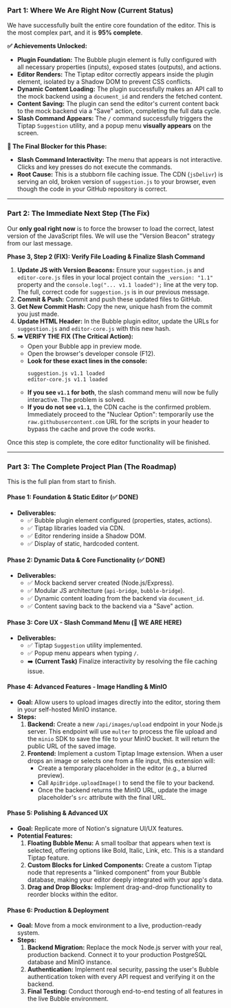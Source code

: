 ### **Part 1: Where We Are Right Now (Current Status)**

We have successfully built the entire core foundation of the editor. This is the most complex part, and it is **95% complete**.

**✅ Achievements Unlocked:**

- **Plugin Foundation:** The Bubble plugin element is fully configured with all necessary properties (inputs), exposed states (outputs), and actions.
- **Editor Renders:** The Tiptap editor correctly appears inside the plugin element, isolated by a Shadow DOM to prevent CSS conflicts.
- **Dynamic Content Loading:** The plugin successfully makes an API call to the mock backend using a `document_id` and renders the fetched content.
- **Content Saving:** The plugin can send the editor's current content back to the mock backend via a "Save" action, completing the full data cycle.
- **Slash Command Appears:** The `/` command successfully triggers the Tiptap `Suggestion` utility, and a popup menu **visually appears** on the screen.

**📍 The Final Blocker for this Phase:**

- **Slash Command Interactivity:** The menu that appears is not interactive. Clicks and key presses do not execute the commands.
- **Root Cause:** This is a stubborn file caching issue. The CDN (`jsDelivr`) is serving an old, broken version of `suggestion.js` to your browser, even though the code in your GitHub repository is correct.

---

### **Part 2: The Immediate Next Step (The Fix)**

Our **only goal right now** is to force the browser to load the correct, latest version of the JavaScript files. We will use the "Version Beacon" strategy from our last message.

**Phase 3, Step 2 (FIX): Verify File Loading & Finalize Slash Command**

1.  **Update JS with Version Beacons:** Ensure your `suggestion.js` and `editor-core.js` files in your local project contain the `_version: "1.1"` property and the `console.log("... v1.1 loaded");` line at the very top. The full, correct code for `suggestion.js` is in our previous message.
2.  **Commit & Push:** Commit and push these updated files to GitHub.
3.  **Get New Commit Hash:** Copy the new, unique hash from the commit you just made.
4.  **Update HTML Header:** In the Bubble plugin editor, update the URLs for `suggestion.js` and `editor-core.js` with this new hash.
5.  **➡️ VERIFY THE FIX (The Critical Action):**
    - Open your Bubble app in preview mode.
    - Open the browser's developer console (F12).
    - **Look for these exact lines in the console:**
      ```
      suggestion.js v1.1 loaded
      editor-core.js v1.1 loaded
      ```
    - **If you see `v1.1` for both**, the slash command menu will now be fully interactive. The problem is solved.
    - **If you do not see `v1.1`**, the CDN cache is the confirmed problem. Immediately proceed to the "Nuclear Option": temporarily use the `raw.githubusercontent.com` URL for the scripts in your header to bypass the cache and prove the code works.

Once this step is complete, the core editor functionality will be finished.

---

### **Part 3: The Complete Project Plan (The Roadmap)**

This is the full plan from start to finish.

#### **Phase 1: Foundation & Static Editor (✅ DONE)**

- **Deliverables:**
  - ✅ Bubble plugin element configured (properties, states, actions).
  - ✅ Tiptap libraries loaded via CDN.
  - ✅ Editor rendering inside a Shadow DOM.
  - ✅ Display of static, hardcoded content.

#### **Phase 2: Dynamic Data & Core Functionality (✅ DONE)**

- **Deliverables:**
  - ✅ Mock backend server created (Node.js/Express).
  - ✅ Modular JS architecture (`api-bridge`, `bubble-bridge`).
  - ✅ Dynamic content loading from the backend via `document_id`.
  - ✅ Content saving back to the backend via a "Save" action.

#### **Phase 3: Core UX - Slash Command Menu (📍 WE ARE HERE)**

- **Deliverables:**
  - ✅ Tiptap `Suggestion` utility implemented.
  - ✅ Popup menu appears when typing `/`.
  - ➡️ **(Current Task)** Finalize interactivity by resolving the file caching issue.

#### **Phase 4: Advanced Features - Image Handling & MinIO**

- **Goal:** Allow users to upload images directly into the editor, storing them in your self-hosted MinIO instance.
- **Steps:**
  1.  **Backend:** Create a new `/api/images/upload` endpoint in your Node.js server. This endpoint will use `multer` to process the file upload and the `minio` SDK to save the file to your MinIO bucket. It will return the public URL of the saved image.
  2.  **Frontend:** Implement a custom Tiptap Image extension. When a user drops an image or selects one from a file input, this extension will:
      - Create a temporary placeholder in the editor (e.g., a blurred preview).
      - Call `ApiBridge.uploadImage()` to send the file to your backend.
      - Once the backend returns the MinIO URL, update the image placeholder's `src` attribute with the final URL.

#### **Phase 5: Polishing & Advanced UX**

- **Goal:** Replicate more of Notion's signature UI/UX features.
- **Potential Features:**
  1.  **Floating Bubble Menu:** A small toolbar that appears when text is selected, offering options like Bold, Italic, Link, etc. This is a standard Tiptap feature.
  2.  **Custom Blocks for Linked Components:** Create a custom Tiptap node that represents a "linked component" from your Bubble database, making your editor deeply integrated with your app's data.
  3.  **Drag and Drop Blocks:** Implement drag-and-drop functionality to reorder blocks within the editor.

#### **Phase 6: Production & Deployment**

- **Goal:** Move from a mock environment to a live, production-ready system.
- **Steps:**
  1.  **Backend Migration:** Replace the mock Node.js server with your real, production backend. Connect it to your production PostgreSQL database and MinIO instance.
  2.  **Authentication:** Implement real security, passing the user's Bubble authentication token with every API request and verifying it on the backend.
  3.  **Final Testing:** Conduct thorough end-to-end testing of all features in the live Bubble environment.
